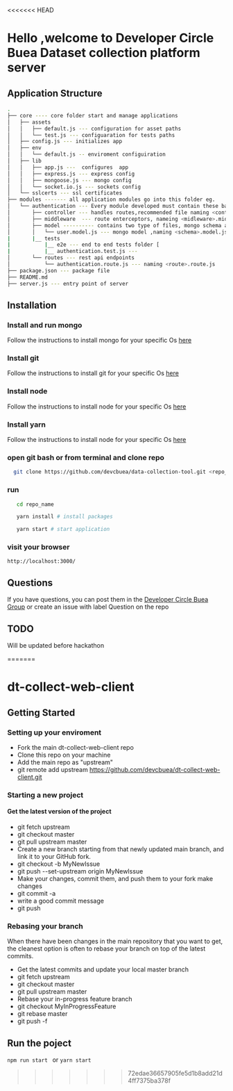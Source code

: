 <<<<<<< HEAD
# Hello ,welcome to Developer Circle Buea Dataset collection platform server
## Application Structure

```bash
.
├── core ---- core folder start and manage applications
│   ├── assets
│   │   ├── default.js --- configuration for asset paths
│   │   └── test.js --- configuaration for tests paths
│   ├── config.js --- initializes app 
│   ├── env
│   │   └── default.js -- enviroment configuiration
│   ├── lib
│   │   ├── app.js ---  configures  app
│   │   ├── express.js --- express config
│   │   ├── mongoose.js --- mongo config
│   │   └── socket.io.js --- sockets config
│   └── sslcerts --- ssl certificates
├── modules ------- all application modules go into this folder eg.
│   └── authentication --- Every module developed must contain these base folder
│       ├── controller --- handles routes,recommended file naming <controller_name>.controller.js
│       ├── middleware  --- route enterceptors, nameing <midleware>.middleware.js
│       ├── model ---------- contains two type of files, mongo schema and class files
│       │   └── user.model.js --- mongo model ,naming <schema>.model.js, class <class>.class.js
|       |__ tests
|           |__ e2e --- end to end tests folder [
|           |__ authentication.test.js ---
│       └── routes --- rest api endpoints
│           └── authentication.route.js --- naming <route>.route.js 
├── package.json --- package file
├── README.md
├── server.js --- entry point of server
```
## Installation
### Install and run mongo
Follow the instructions to install mongo for your specific Os [here](https://docs.mongodb.com/manual/installation/)
### Install git
Follow the instructions to install git for your specific Os [here](https://git-scm.com/downloads)
### Install node
Follow the instructions to install node for your specific Os [here](https://nodejs.org/en/download/)
### Install yarn
Follow the instructions to install node for your specific Os [here](https://yarnpkg.com/)
### open git bash or from terminal and clone repo
```bash
  git clone https://github.com/devcbuea/data-collection-tool.git <repo_name>
 ```
 ### run
 ```bash
    cd repo_name
 ```
 ```bash
    yarn install # install packages
 ```
 ```bash
    yarn start # start application
 ```
 ### visit your browser
    http://localhost:3000/
    
 ## Questions
 If you have questions, you can post them in the [Developer Circle Buea Group](https://www.facebook.com/groups/DevCBuea/)
 or create an issue with label Question on the repo
 ## TODO
 Will be updated before hackathon
  
  
  
=======
# dt-collect-web-client

## Getting Started

### Setting up your enviroment
* Fork the main dt-collect-web-client repo
* Clone this repo on your machine
* Add the main repo as "upstream"
* git remote add upstream https://github.com/devcbuea/dt-collect-web-client.git
### Starting a new project
#### Get the latest version of the project
* git fetch upstream
* git checkout master
* git pull upstream master
* Create a new branch starting from that newly updated main branch, and link it to your GitHub fork.
* git checkout -b MyNewIssue
* git push --set-upstream origin MyNewIssue
* Make your changes, commit them, and push them to your fork
make changes
* git commit -a
* write a good commit message
* git push

### Rebasing your branch
When there have been changes in the main repository that you want to get, the cleanest option is often to rebase your branch on top of the latest commits.

* Get the latest commits and update your local master branch
* git fetch upstream
* git checkout master
* git pull upstream master
* Rebase your in-progress feature branch
* git checkout MyInProgressFeature
* git rebase master
* git push -f

## Run the poject
`npm run start ` or `yarn start`
>>>>>>> 72edae36657905fe5d1b8add21d4ff7375ba378f
